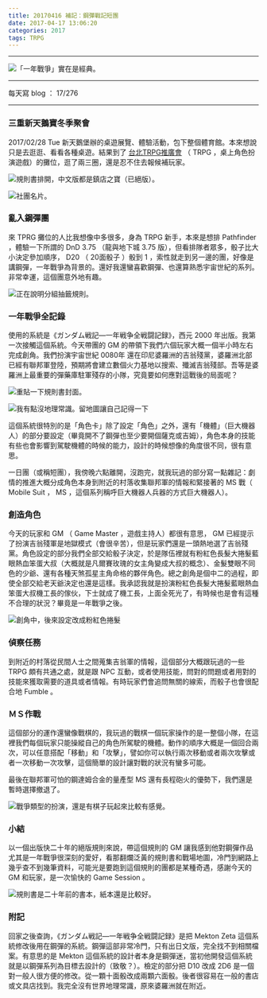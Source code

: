 ```yaml
---
title: 20170416 補記：鋼彈戰記短團
date: 2017-04-17 13:06:20
categories: 2017
tags: TRPG
---
```


---

![「一年戰爭」實在是經典。](https://c1.staticflickr.com/1/731/32788607680_c47208d843_o.jpg)

---

每天寫 blog ： 17/276

---

### 三重新天鵝寶冬季聚會

2017/02/28 Tue 新天鵝堡辦的桌遊展覽、體驗活動，包下整個體育館。本來想說只是去逛逛、看看各種桌遊。結果到了 [台北TRPG推廣會](https://www.facebook.com/groups/150373375026980/) （ TRPG ，桌上角色扮演遊戲）的攤位，逛了兩三圈，還是忍不住去報候補玩家。

![規則書排開，中文版都是鎮店之寶（已絕版）。](https://c1.staticflickr.com/4/3899/33014976682_ce2a41d6f6.jpg)

![社團名片。](https://c1.staticflickr.com/1/672/32356111533_0e67d19eaa.jpg)

<!-- more -->

### 亂入鋼彈團

來 TPRG 攤位的人比我想像中多很多，身為 TRPG 新手，本來是想排 Pathfinder ，體驗一下所謂的 DnD 3.75 （龍與地下城 3.75 版），但看排隊者眾多，骰子比大小決定參加順序， D20 （ 20面骰子 ）骰到 1 ，索性就走到另一邊的團，好像是講鋼彈，一年戰爭為背景的。還好我還蠻喜歡鋼彈、也還算熟悉宇宙世紀的系列。非常幸運，這個團意外地有趣。

![正在說明分組抽籤規則。](https://c1.staticflickr.com/3/2902/33171438965_c2ea7347e6.jpg)

### 一年戰爭全記錄

使用的系統是《ガンダム戦記―一年戦争全戦闘記録》，西元 2000 年出版。我第一次接觸這個系統。今天帶團的 GM 的帶領下我們六個玩家大概一個半小時左右完成創角。我們扮演宇宙世紀 0080年 還在印尼婆羅洲的吉翁殘黨，婆羅洲北部已經有聯邦軍登陸，預期將會建立數個火力基地以搜索、殲滅吉翁殘部。吾等是婆羅洲上最重要的彈藥庫駐軍殘存的小隊，究竟要如何應對這戰後的局面呢？

![重貼一下規則書封面。](https://c1.staticflickr.com/1/731/32788607680_c47208d843_o.jpg)

![我有點沒地理常識。留地圖讓自己記得一下](https://c1.staticflickr.com/4/3894/32326234224_9121e3ca86.jpg)

這個系統很特別的是「角色卡」除了設定「角色」之外，還有「機體」（巨大機器人）的部分要設定（畢竟開不了鋼彈也至少要開個薩克或吉姆），角色本身的技能有些也會影響到駕駛機體的時候的能力，設計的時候想像的角度很不同，很有意思。

一日團（或稱短團），我傍晚六點離開，沒跑完，就我玩過的部分寫一點雜記：劇情的推進大概分成角色本身到附近的村落收集聯邦軍的情報和緊接著的 MS 戰（ Mobile Suit ， MS ，這個系列稱呼巨大機器人兵器的方式巨大機器人）。

### 創造角色

今天的玩家和 GM （ Game Master ，遊戲主持人）都很有意思， GM 已經提示了扮演吉翁殘軍是地獄模式（會很辛苦），但是玩家們還是一頭熱地選了吉翁殘黨。角色設定的部分我們全部交給骰子決定，於是隊伍裡就有粉紅色長髮大捲髮藍眼熱血笨蛋大叔（大概就是凡爾賽玫瑰的女主角變成大叔的概念）、金髮雙眼不同色的少爺、還有各種天煞孤星主角命格的夥伴角色。總之創角是個中二的過程，即使全部交給老天爺決定也還是這樣。我承認我就是扮演粉紅色長髮大捲髮藍眼熱血笨蛋大叔機工長的傢伙，下士就成了機工長，上面全死光了，有時候也是會有這種不合理的狀況？畢竟是一年戰爭之後。

![創角中，後來設定改成粉紅色捲髮](https://c1.staticflickr.com/4/3948/33129875016_a802242742.jpg)

### 偵察任務

到附近的村落從民間人士之間蒐集吉翁軍的情報，這個部分大概跟玩過的一些 TRPG 頗有共通之處，就是跟 NPC 互動，或者使用技能，問對的問題或者用對的技能來獲取需要的道具或者情報。有時玩家們會追問無關的線索，而骰子也會很配合地 Fumble 。

### ＭＳ作戰

這個部分的運作還蠻像戰棋的，我玩過的戰棋一個玩家操作的是一整個小隊，在這裡我們每個玩家只能操縱自己的角色所駕駛的機體。動作的順序大概是一個回合兩次，可以任意搭配「移動」和「攻擊」，譬如你可以執行兩次移動或者兩次攻擊或者一次移動一次攻擊，這個簡單的設計讓對戰的狀況有蠻多可能。

最後在聯邦軍可怕的鋼達姆合金的量產型 MS 還有長程砲火的優勢下，我們還是暫時選擇撤退了。

![戰爭類型的扮演，還是有棋子玩起來比較有感覺。](https://c1.staticflickr.com/4/3772/32326230684_97d8c92000.jpg)

### 小結

以一個出版快二十年的絕版規則來說，帶這個規則的 GM 讓我感到他對鋼彈作品尤其是一年戰爭很深刻的愛好，看那翻爛泛黃的規則書和戰場地圖，冷門到網路上幾乎查不到幾筆資料，可能光是要跑到這個規則的團都是某種奇遇，感謝今天的 GM 和玩家，是一次愉快的 Game Session 。

![規則書是二十年前的書本，紙本還是比較好。](https://c1.staticflickr.com/1/757/33129875236_d646c6de82.jpg)

### 附記

回家之後查詢，《ガンダム戦記―一年戦争全戦闘記録》是把 Mekton Zeta 這個系統修改後用在鋼彈的系統。鋼彈這部非常冷門，只有出日文版，完全找不到相關檔案。有意思的是 Mekton 這個系統的設計者本身是鋼彈迷，當初他開發這個系統就是以鋼彈系列為目標去設計的（致敬？）。檢定的部分把 D10 改成 2D6 是一個對一般人很方便的修改。從一顆十面骰改成兩顆六面骰。後者很容易在一般的書店或文具店找到。我完全沒有世界地理常識，原來婆羅洲就在附近。
